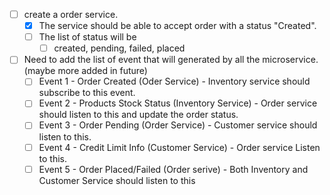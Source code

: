 - [ ] create a order service.
    - [X] The service should be able to accept order with a status "Created".
    - [ ] The list of status will be
        - [ ] created, pending, failed, placed
- [ ] Need to add the list of event that will generated by all the microservice. (maybe more added in future)
    - [ ] Event 1 - Order Created (Oder Service) - Inventory service should subscribe to this event.
    - [ ] Event 2 - Products Stock Status (Inventory Service) - Order service should listen to this and update the order status.
    - [ ] Event 3 - Order Pending (Order Service) - Customer service should listen to this.
    - [ ] Event 4 - Credit Limit Info (Customer Service) - Order service Listen to this.
    - [ ] Event 5 - Order Placed/Failed (Order serive) - Both Inventory and Customer Service should listen to this